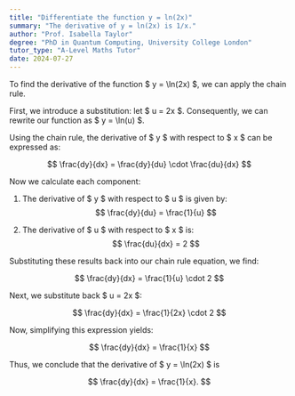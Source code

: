 ```yaml
---
title: "Differentiate the function y = ln(2x)"
summary: "The derivative of y = ln(2x) is 1/x."
author: "Prof. Isabella Taylor"
degree: "PhD in Quantum Computing, University College London"
tutor_type: "A-Level Maths Tutor"
date: 2024-07-27
---
```


To find the derivative of the function $ y = \ln(2x) $, we can apply the chain rule. 

First, we introduce a substitution: let $ u = 2x $. Consequently, we can rewrite our function as $ y = \ln(u) $. 

Using the chain rule, the derivative of $ y $ with respect to $ x $ can be expressed as:

$$
\frac{dy}{dx} = \frac{dy}{du} \cdot \frac{du}{dx}
$$

Now we calculate each component:

1. The derivative of $ y $ with respect to $ u $ is given by:
   $$
   \frac{dy}{du} = \frac{1}{u}
   $$

2. The derivative of $ u $ with respect to $ x $ is:
   $$
   \frac{du}{dx} = 2
   $$

Substituting these results back into our chain rule equation, we find:

$$
\frac{dy}{dx} = \frac{1}{u} \cdot 2
$$

Next, we substitute back $ u = 2x $:

$$
\frac{dy}{dx} = \frac{1}{2x} \cdot 2
$$

Now, simplifying this expression yields:

$$
\frac{dy}{dx} = \frac{1}{x}
$$

Thus, we conclude that the derivative of $ y = \ln(2x) $ is 

$$
\frac{dy}{dx} = \frac{1}{x}.
$$
    